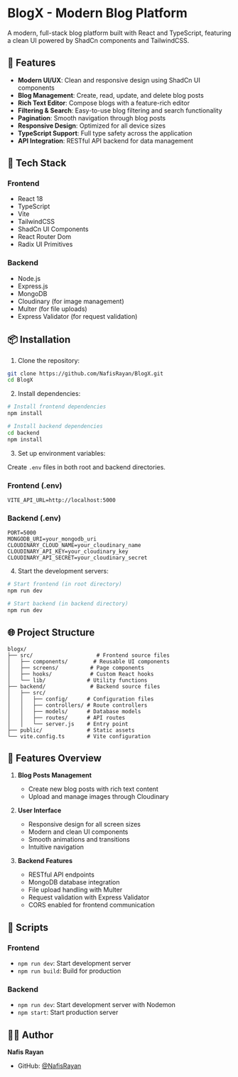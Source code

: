# BlogX - Modern Blog Platform

A modern, full-stack blog platform built with React and TypeScript, featuring a clean UI powered by ShadCn components and TailwindCSS.

## 🌟 Features

- **Modern UI/UX**: Clean and responsive design using ShadCn UI components
- **Blog Management**: Create, read, update, and delete blog posts
- **Rich Text Editor**: Compose blogs with a feature-rich editor
- **Filtering & Search**: Easy-to-use blog filtering and search functionality
- **Pagination**: Smooth navigation through blog posts
- **Responsive Design**: Optimized for all device sizes
- **TypeScript Support**: Full type safety across the application
- **API Integration**: RESTful API backend for data management

## 🚀 Tech Stack

### Frontend
- React 18
- TypeScript
- Vite
- TailwindCSS
- ShadCn UI Components
- React Router Dom
- Radix UI Primitives

### Backend
- Node.js
- Express.js
- MongoDB
- Cloudinary (for image management)
- Multer (for file uploads)
- Express Validator (for request validation)

## 📦 Installation

1. Clone the repository:
```bash
git clone https://github.com/NafisRayan/BlogX.git
cd BlogX
```

2. Install dependencies:
```bash
# Install frontend dependencies
npm install

# Install backend dependencies
cd backend
npm install
```

3. Set up environment variables:

Create `.env` files in both root and backend directories.

### Frontend (.env)
```env
VITE_API_URL=http://localhost:5000
```

### Backend (.env)
```env
PORT=5000
MONGODB_URI=your_mongodb_uri
CLOUDINARY_CLOUD_NAME=your_cloudinary_name
CLOUDINARY_API_KEY=your_cloudinary_key
CLOUDINARY_API_SECRET=your_cloudinary_secret
```

4. Start the development servers:
```bash
# Start frontend (in root directory)
npm run dev

# Start backend (in backend directory)
npm run dev
```

## 🌐 Project Structure

```
blogx/
├── src/                    # Frontend source files
│   ├── components/        # Reusable UI components
│   ├── screens/          # Page components
│   ├── hooks/            # Custom React hooks
│   └── lib/             # Utility functions
├── backend/              # Backend source files
│   ├── src/
│   │   ├── config/      # Configuration files
│   │   ├── controllers/ # Route controllers
│   │   ├── models/      # Database models
│   │   ├── routes/      # API routes
│   │   └── server.js    # Entry point
├── public/              # Static assets
└── vite.config.ts       # Vite configuration
```

## 📱 Features Overview

1. **Blog Posts Management**
   - Create new blog posts with rich text content
   - Upload and manage images through Cloudinary

2. **User Interface**
   - Responsive design for all screen sizes
   - Modern and clean UI components
   - Smooth animations and transitions
   - Intuitive navigation

3. **Backend Features**
   - RESTful API endpoints
   - MongoDB database integration
   - File upload handling with Multer
   - Request validation with Express Validator
   - CORS enabled for frontend communication

## 🔧 Scripts

### Frontend
- `npm run dev`: Start development server
- `npm run build`: Build for production

### Backend
- `npm run dev`: Start development server with Nodemon
- `npm start`: Start production server

## 👨‍💻 Author

**Nafis Rayan**
- GitHub: [@NafisRayan](https://github.com/NafisRayan)
